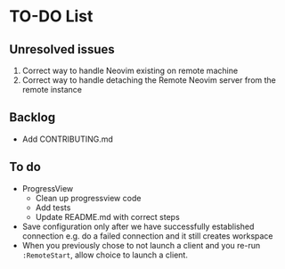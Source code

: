 # TO-DO List

## Unresolved issues

1. Correct way to handle Neovim existing on remote machine
2. Correct way to handle detaching the Remote Neovim server from the remote instance

## Backlog

- Add CONTRIBUTING.md

## To do

- ProgressView
  - Clean up progressview code
  - Add tests
  - Update README.md with correct steps
- Save configuration only after we have successfully established connection e.g.
  do a failed connection and it still creates workspace
- When you previously chose to not launch a client and you re-run `:RemoteStart`,
  allow choice to launch a client.
